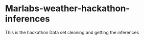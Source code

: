 # Marlabs-weather-hackathon-inferences
This is the hackathon Data set cleaning and getting the inferences
